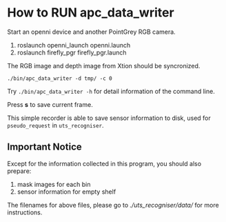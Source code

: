 # How to RUN apc_data_writer

Start an openni device and another PointGrey RGB camera.

1. roslaunch openni_launch openni.launch
2. roslaunch firefly_pgr firefly_pgr.launch

The RGB image and depth image from Xtion should be syncronized.

`./bin/apc_data_writer -d tmp/ -c 0`

Try `./bin/apc_data_writer -h` for detail information of the command line.

Press **s**  to save current frame.

This simple recorder is able to save sensor information to disk, used for `pseudo_request` in `uts_recogniser`.

## Important Notice

Except for the information collected in this program, you should also prepare:

1. mask images for each bin
2. sensor information for empty shelf

The filenames for above files, please go to *./uts_recogniser/data/* for more instructions.
